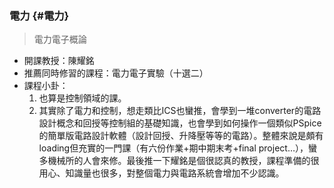### 電力 {#電力}

> 電力電子概論

* 開課教授：陳耀銘
* 推薦同時修習的課程：電力電子實驗（十選二）
* 課程小卦：
  1. 也算是控制領域的課。
  2. 其實除了電力和控制，想走類比ICS也蠻推，會學到一堆converter的電路設計概念和回授等控制組的基礎知識，也會學到如何操作一個類似PSpice的簡單版電路設計軟體（設計回授、升降壓等等的電路）。整體來說是頗有loading但充實的一門課（有六份作業+期中期末考+final project…），蠻多機械所的人會來修。最後推一下耀銘是個很認真的教授，課程準備的很用心、知識量也很多，對整個電力與電路系統會增加不少認識。



